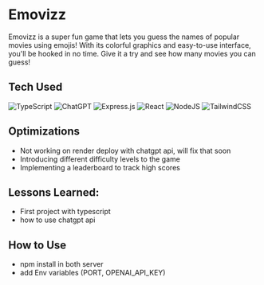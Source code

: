 # Emovizz
Emovizz is a super fun game that lets you guess the names of popular movies using emojis! With its colorful graphics and easy-to-use interface, you'll be hooked in no time. Give it a try and see how many movies you can guess!

## Tech Used

![TypeScript](https://img.shields.io/badge/-TypeScript-%233178C6?style=for-the-badge&logo=typescript&logoColor=white)
![ChatGPT](https://img.shields.io/badge/-ChatGPT-FF6600?style=for-the-badge&logo=openai&logoColor=white)
![Express.js](https://img.shields.io/badge/express.js-%23404d59.svg?style=for-the-badge&logo=express&logoColor=%2361DAFB)
![React](https://img.shields.io/badge/react-%2320232a.svg?style=for-the-badge&logo=react&logoColor=%2361DAFB)
![NodeJS](https://img.shields.io/badge/node.js-6DA55F?style=for-the-badge&logo=node.js&logoColor=white)
![TailwindCSS](https://img.shields.io/badge/tailwindcss-%2338B2AC.svg?style=for-the-badge&logo=tailwind-css&logoColor=white)

## Optimizations

- Not working on render deploy with chatgpt api, will fix that soon
- Introducing different difficulty levels to the game
- Implementing a leaderboard to track high scores

## Lessons Learned:

- First project with typescript
- how to use chatgpt api

## How to Use

- npm install in both server
- add Env variables (PORT, OPENAI_API_KEY)
